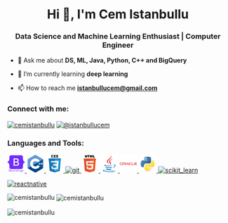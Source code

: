 <h1 align="center">Hi 👋, I'm Cem Istanbullu</h1>
<h3 align="center">Data Science and Machine Learning Enthusiast | Computer Engineer</h3>

- 💬 Ask me about **DS, ML, Java, Python, C++ and BigQuery**
- 🌱 I’m currently learning **deep learning**

- 📫 How to reach me **istanbullucem@gmail.com**

<h3 align="left">Connect with me:</h3>
<p align="left">
<a href="https://linkedin.com/in/cemistanbullu" target="blank"><img align="center" src="https://cdn.jsdelivr.net/npm/simple-icons@3.0.1/icons/linkedin.svg" alt="cemistanbullu" height="30" width="40" /></a>
<a href="https://medium.com/@istanbullucem" target="blank"><img align="center" src="https://cdn.jsdelivr.net/npm/simple-icons@3.0.1/icons/medium.svg" alt="@istanbullucem" height="30" width="40" /></a>
</p>

<h3 align="left">Languages and Tools:</h3>
<p align="left"> <a href="https://getbootstrap.com" target="_blank"> <img src="https://raw.githubusercontent.com/devicons/devicon/master/icons/bootstrap/bootstrap-plain-wordmark.svg" alt="bootstrap" width="40" height="40"/> </a> <a href="https://www.w3schools.com/cpp/" target="_blank"> <img src="https://raw.githubusercontent.com/devicons/devicon/master/icons/cplusplus/cplusplus-original.svg" alt="cplusplus" width="40" height="40"/> </a> <a href="https://www.w3schools.com/css/" target="_blank"> <img src="https://raw.githubusercontent.com/devicons/devicon/master/icons/css3/css3-original-wordmark.svg" alt="css3" width="40" height="40"/> </a> <a href="https://git-scm.com/" target="_blank"> <img src="https://www.vectorlogo.zone/logos/git-scm/git-scm-icon.svg" alt="git" width="40" height="40"/> </a> <a href="https://www.w3.org/html/" target="_blank"> <img src="https://raw.githubusercontent.com/devicons/devicon/master/icons/html5/html5-original-wordmark.svg" alt="html5" width="40" height="40"/> </a> <a href="https://www.java.com" target="_blank"> <img src="https://raw.githubusercontent.com/devicons/devicon/master/icons/java/java-original.svg" alt="java" width="40" height="40"/> </a> <a href="https://www.oracle.com/" target="_blank"> <img src="https://raw.githubusercontent.com/devicons/devicon/master/icons/oracle/oracle-original.svg" alt="oracle" width="40" height="40"/> </a> <a href="https://www.python.org" target="_blank"> <img src="https://raw.githubusercontent.com/devicons/devicon/master/icons/python/python-original.svg" alt="python" width="40" height="40"/> </a> <a href="https://scikit-learn.org/" target="_blank"> <img src="https://upload.wikimedia.org/wikipedia/commons/0/05/Scikit_learn_logo_small.svg" alt="scikit_learn" width="40" height="40"/> </a> </p> <p align="left"> <a href="https://reactnative.dev/" target="_blank"> <img src="https://reactnative.dev/img/header_logo.svg" alt="reactnative" width="40" height="40"/> </a> </p>

<p><img align="left" src="https://github-readme-stats.vercel.app/api/top-langs?username=cemistanbullu&show_icons=true&locale=en&layout=compact" alt="cemistanbullu" /></p>

<p>&nbsp;<img align="center" src="https://github-readme-stats.vercel.app/api?username=cemistanbullu&show_icons=true&locale=en" alt="cemistanbullu" /></p>

<p><img align="center" src="https://github-readme-streak-stats.herokuapp.com/?user=cemistanbullu&" alt="cemistanbullu" /></p>

